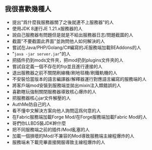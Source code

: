 ## 我很喜歡幾種人
- 提出"爲什麼我服務器關了之後就連不上服務器"的人
- 使用JDK 8運行JE 1.21.x服務器的人
- 說自己服務器有問題但是就是不給出服務器日志/問題截圖的人
- 截圖"不要截圖此界面"並詢問他人如何解決的人
- 嘗試在Java/PHP/Golang/C#編寫的JE服務端加載BEAddons的人
- "``java -jar server.jar``"的人
- 把插件扔到mods文件夾，把mod扔到plugins文件夾的人
- 嘗試自定義一個不存在的frp並且進行連接的人
- 退出服務器之前不關閉刷線機/刷地毯機/刷鐵軌機的人
- 不安裝恰當版本的語言編譯器/解釋器運行對應語言編寫的服務端的人
- 將客戶端mod安裝到服務端並拋出mixin注入類錯誤的人
- 喜歡瞎玩強制關閉服務器導致核心爆炸的人
- 把服務器核心jar文件解壓的人
- AuthMe防自己的人
- 看不懂中文解決方案向他人詢問這爲何意的人
- 在Fabric服務端加載Forge Mod/在Forge服務端加載Fabric Mod的人
- 哥們你LLBDS裝JDK幹什麼
- 把不同服務端之前的插件/Mod亂塞的人
- 加載一個損壞的Mod/不兼容的Mod導致服務端主線程爆炸的人
- 服務端未下載完畢直接開服導致主線程爆炸的人
